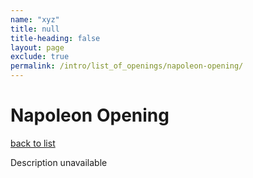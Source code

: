 ```yaml
---
name: "xyz"
title: null
title-heading: false
layout: page
exclude: true
permalink: /intro/list_of_openings/napoleon-opening/
---
```


# Napoleon Opening

[back to list](../../list_of_openings)

Description unavailable